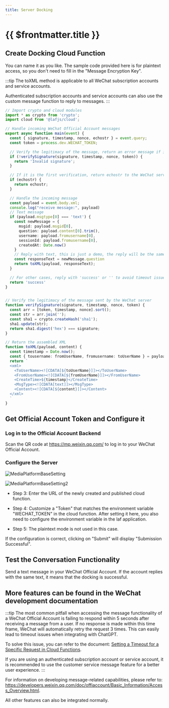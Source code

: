 ```yaml
---
title: Server Docking
---
```


# {{ $frontmatter.title }}

## Create Docking Cloud Function

You can name it as you like. The sample code provided here is for plaintext access, so you don't need to fill in the "Message Encryption Key".

:::tip
The toXML method is applicable to all WeChat subscription accounts and service accounts.

Authenticated subscription accounts and service accounts can also use the custom message function to reply to messages.
:::

```typescript
// Import crypto and cloud modules
import * as crypto from 'crypto';
import cloud from '@lafjs/cloud';

// Handle incoming WeChat Official Account messages
export async function main(event) {
  const { signature, timestamp, nonce, echostr } = event.query;
  const token = process.dev.WECHAT_TOKEN;

  // Verify the legitimacy of the message, return an error message if illegitimate
  if (!verifySignature(signature, timestamp, nonce, token)) {
    return 'Invalid signature';
  }

  // If it is the first verification, return echostr to the WeChat server
  if (echostr) {
    return echostr;
  }

  // Handle the incoming message
  const payload = event.body.xml;
  console.log("receive message:", payload)
  // Text message
  if (payload.msgtype[0] === 'text') {
    const newMessage = {
      msgid: payload.msgid[0],
      question: payload.content[0].trim(),
      username: payload.fromusername[0],
      sessionId: payload.fromusername[0],
      createdAt: Date.now()
    }
    // Reply with text, this is just a demo, the reply will be the same as the received message
    const responseText = newMessage.question
    return toXML(payload, responseText);
  }

  // For other cases, reply with 'success' or '' to avoid timeout issues
  return 'success'
}


// Verify the legitimacy of the message sent by the WeChat server
function verifySignature(signature, timestamp, nonce, token) {
  const arr = [token, timestamp, nonce].sort();
  const str = arr.join('');
  const sha1 = crypto.createHash('sha1');
  sha1.update(str);
  return sha1.digest('hex') === signature;
}

// Return the assembled XML
function toXML(payload, content) {
  const timestamp = Date.now();
  const { tousername: fromUserName, fromusername: toUserName } = payload;
  return `
  <xml>
    <ToUserName><![CDATA[${toUserName}]]></ToUserName>
    <FromUserName><![CDATA[${fromUserName}]]></FromUserName>
    <CreateTime>${timestamp}</CreateTime>
    <MsgType><![CDATA[text]]></MsgType>
    <Content><![CDATA[${content}]]></Content>
  </xml>
  `
}
```

## Get Official Account Token and Configure it

### Log in to the Official Account Backend

Scan the QR code at <https://mp.weixin.qq.com/> to log in to your WeChat Official Account.

### Configure the Server

![MediaPlatformBaseSetting](/doc-images/MediaPlatformBaseSetting.png)

![MediaPlatformBaseSetting2](/doc-images/MediaPlatformBaseSetting2.png)

- Step 3: Enter the URL of the newly created and published cloud function.

- Step 4: Customize a "Token" that matches the environment variable "WECHAT_TOKEN" in the cloud function. After setting it here, you also need to configure the environment variable in the laf application.

- Step 5: The plaintext mode is not used in this case.

If the configuration is correct, clicking on "Submit" will display "Submission Successful".

## Test the Conversation Functionality

Send a text message in your WeChat Official Account. If the account replies with the same text, it means that the docking is successful.

## More features can be found in the WeChat development documentation

:::tip
The most common pitfall when accessing the message functionality of a WeChat Official Account is failing to respond within 5 seconds after receiving a message from a user. If no response is made within this time frame, WeChat will automatically retry the request 3 times. This can easily lead to timeout issues when integrating with ChatGPT.

To solve this issue, you can refer to the document: [Setting a Timeout for a Specific Request in Cloud Functions](/guide/function/faq.html#云函数设置某请求超时时间).

If you are using an authenticated subscription account or service account, it is recommended to use the customer service message feature for a better user experience.
:::

For information on developing message-related capabilities, please refer to: <https://developers.weixin.qq.com/doc/offiaccount/Basic_Information/Access_Overview.html>.

All other features can also be integrated normally.